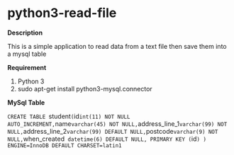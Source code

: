 # python3-read-file
**Description**

This is a simple application to read data from a text file then save them into a mysql table

**Requirement**

1) Python 3
2) sudo apt-get install python3-mysql.connector


**MySql Table**

`CREATE TABLE `student` (
  `id` int(11) NOT NULL AUTO_INCREMENT,
  `name` varchar(45) NOT NULL,
  `address_line_1` varchar(99) NOT NULL,
  `address_line_2` varchar(99) DEFAULT NULL,
  `postcode` varchar(9) NOT NULL,
  `when_created` datetime(6) DEFAULT NULL,
  PRIMARY KEY (`id`)
) ENGINE=InnoDB DEFAULT CHARSET=latin1`